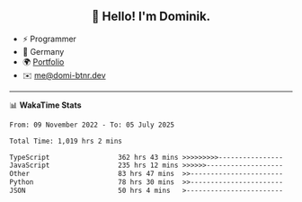 <h2 align="center">👋 Hello! I'm Dominik.</h2>

- ⚡ Programmer
- 📍 Germany
- 🌍 [Portfolio](https://domi-btnr.dev)
- ✉️ [me@domi-btnr.dev](mailto://me@domi-btnr.dev)

---
📊 **WakaTime Stats**
<!--START_SECTION:waka-->

```txt
From: 09 November 2022 - To: 05 July 2025

Total Time: 1,019 hrs 2 mins

TypeScript                 362 hrs 43 mins >>>>>>>>>----------------   35.60 %
JavaScript                 235 hrs 12 mins >>>>>>-------------------   23.08 %
Other                      83 hrs 47 mins  >>-----------------------   08.22 %
Python                     78 hrs 30 mins  >>-----------------------   07.70 %
JSON                       50 hrs 4 mins   >------------------------   04.91 %
```

<!--END_SECTION:waka-->

